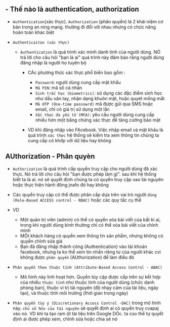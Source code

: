 ## - Thế nào là authentication, authorization

- `Authentication`(xác thực). `Authorization` (phân quyền) là 2 khái niệm cơ bản trong an ning mạng. thường đi đối với nhau nhưng có chức năng hoàn toàn khác biệt 

- `Authenticaiton (xác thực)`
    - `Authentication` là quá trình xác minh danh tính của người dùng. NÓ trả lời cho câu hỏi "bạn là ai" quá trình này đảm bảo rằng người dùng đăng nhập là người họ tuyên bộ
        - CÁc phương thức xác thực phổ biến bao gồm : 
            - `Password`: người dùng cung cấp mật khẩu
            - `Mã PIN`: mã số cá nhân
            - `Sinh trắc học (biometrics)`: sử dụng các đặc điểm sinh học như dấu vân tay, nhận dạng khuôn mặt,  hoặc quyét mống mắt 
            - `Mã OTP (One-time passowrd)` mã được gửi qua SMS hoặc email, chỉ có giá trị sử dụng một lần 
            - `Xấc thực đa yếu tố (MFA)`: yêu cầu người dùng cung cấp nhiều hơn một bằng chứng xác thực để tăng cường bảo mật

        - VD khi đăng nhập vào FAcebook. Việc nhập email và mật khảu là quá trình `xác thực` hệ thống sẽ kiểm tra xem thông tin chúng ta cung cấp có khớp với dữ liệu hay không 

## AUthorization - Phân quyèn

- `Authorization` là quá trình cấp quyền truy cập cho người dùng đã xác thực. Nó trả lời cho câu hỏi "bạn được phép làm gì". sau khi hệ thống biết ta là ai. nó sẽ quyết định chúng ta có quyền truy cập vao tài nguyên  hoặc thực hiện hành đông jnafo đó hay không

- Các quyền truy cập có thể được phân cấp dựa trên vai trò người `dùng (Role-Based ACCESS control - RBAC)` hoặc các quy tắc cụ thể 

- VD
    - Một quản trị viên (admin) có thể có quyền xóa bài viết của bất kì ai, trong khi người dùng bình thường chỉ có thể xóa bài viết của chính mình 
    - MỘt khách hàng có quyền xem thông tin sản phẩm, nhưng không có quyền chỉnh sửa giá 
    - Bạn đã đăng nhập thành công (Authentication) vào tài khoản facebook, nhưng ta ko thể xem tin nhắn riêng tư của người khác cvì không được `phân quyền` (AUthorization) để làm điều đó 

- `Phân quyền theo thuộc tính (Attribute-Based Access Control - ABAC)`
    - Mô hình này linh hoạt hơn. Quyền tủy cập được cấp trên sự kết hợp của nhiều `thuộc tính` như thuộc tính của người dùng (chức danh phòng ban), thuộc ví trị tài nguyên (độ nhạy cảm của tài liệu, ngày tạo), và thuộc tính môi trường (thời gian trong ngày)

- `Phân quyền tùy ý (Discretionary Access Control -DAC)` trong mô hình này. `chủ sở hữu của tài nguyên` sẽ quyết định ai có quyền truy cvapaj vào nó. VD khi ta tạo ram ột tài liệu trên Google DÓc. ta cso thể tự quyết định ai được phép xem, chỉnh sửa hoặc chia sẻ nó